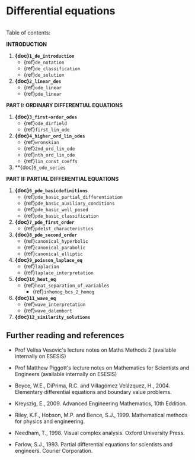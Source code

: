 # Differential equations

```{sidebar} <p style="font-size:1px; color:red">.</p>

```

Table of contents:

**INTRODUCTION**

1. **{doc}`1_de_introduction`**
    - {ref}`de_notation`
    - {ref}`de_classification`
    - {ref}`de_solution`
2. **{doc}`2_linear_des`**
    - {ref}`ode_linear`
    - {ref}`pde_linear`

**PART I: ORDINARY DIFFERENTIAL EQUATIONS**

1. **{doc}`3_first-order_odes`**
    - {ref}`ode_dirfield`
    - {ref}`first_lin_ode`
2. **{doc}`4_higher_ord_lin_odes`**
    - {ref}`wronskian`
    - {ref}`2nd_ord_lin_ode`
    - {ref}`nth_ord_lin_ode`
    - {ref}`lin_const_coeffs`
3. **{doc}`5_ode_series`
    
**PART II: PARTIAL DIFFERENTIAL EQUATIONS**

1. **{doc}`6_pde_basicdefinitions`**
    - {ref}`pde_basic_partial_differentiation`
    - {ref}`pde_basic_auxiliary_conditions`
    - {ref}`pde_basic_well_posed`
    - {ref}`pde_basic_classification`
2. **{doc}`7_pde_first_order`**
    - {ref}`pde1st_characteristics`
3. **{doc}`8_pde_second_order`**
    - {ref}`canonical_hyperbolic`
    - {ref}`canonical_parabolic`
    - {ref}`canonical_elliptic`
4. **{doc}`9_poisson_laplace_eq`**
    - {ref}`laplacian`
    - {ref}`laplace_interpretation`
5. **{doc}`10_heat_eq`**
    - {ref}`heat_separation_of_variables`
        - {ref}`inhomog_bcs_2_homog`
6. **{doc}`11_wave_eq`**
    - {ref}`wave_interpretation`
    - {ref}`wave_dalembert`
7. **{doc}`12_similarity_solutions`**
    


## Further reading and references

- Prof Velisa Vesovic's lecture notes on Maths Methods 2 (available internally on ESESIS)

- Prof Matthew Piggott's lecture notes on Mathematics for Scientists and Engineers (available internally on ESESIS)

- Boyce, W.E., DiPrima, R.C. and Villagómez Velázquez, H., 2004. Elementary differential equations and boundary value problems.

- Kreyszig, E., 2009. Advanced Engineering Mathematics, 10th Eddition.

- Riley, K.F., Hobson, M.P. and Bence, S.J., 1999. Mathematical methods for physics and engineering.

- Needham, T., 1998. Visual complex analysis. Oxford University Press.

- Farlow, S.J., 1993. Partial differential equations for scientists and engineers. Courier Corporation.